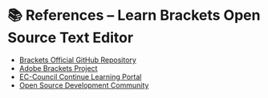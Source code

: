 # 📚 References – Learn Brackets Open Source Text Editor

- [Brackets Official GitHub Repository](https://github.com/brackets-cont/brackets)  
- [Adobe Brackets Project](http://brackets.io/)  
- [EC-Council Continue Learning Portal](https://www.eccouncil.org)  
- [Open Source Development Community](https://opensource.guide/)  
